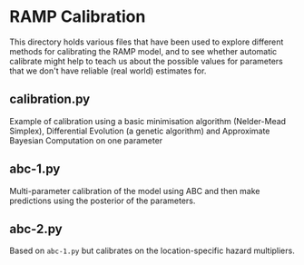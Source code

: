 # RAMP Calibration

This directory holds various files that have been used to explore different methods for calibrating the RAMP model, and to see whether automatic calibrate might help to teach us about the possible values for parameters that we don't have reliable (real world) estimates for.

## calibration.py

Example of calibration using a basic minimisation algorithm (Nelder-Mead Simplex), Differential Evolution (a genetic algorithm) and Approximate Bayesian Computation on one parameter

## abc-1.py

Multi-parameter calibration of the model using ABC and then make predictions using the posterior of the parameters.

## abc-2.py

Based on `abc-1.py` but calibrates on the location-specific hazard multipliers. 


